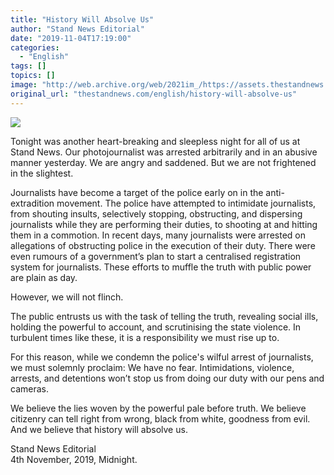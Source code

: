 ```yaml
---
title: "History Will Absolve Us"
author: "Stand News Editorial"
date: "2019-11-04T17:19:00"
categories:
  - "English"
tags: []
topics: []
image: "http://web.archive.org/web/2021im_/https://assets.thestandnews.com/media/photos/absolve-08_qhjon_QU0jCQh.png"
original_url: "thestandnews.com/english/history-will-absolve-us"
---
```

![](http://web.archive.org/web/2021im_/https://assets.thestandnews.com/media/photos/absolve-08_qhjon_QU0jCQh.png)

Tonight was another heart-breaking and sleepless night for all of us at Stand News. Our photojournalist was arrested arbitrarily and in an abusive manner yesterday. We are angry and saddened. But we are not frightened in the slightest.

Journalists have become a target of the police early on in the anti-extradition movement. The police have attempted to intimidate journalists, from shouting insults, selectively stopping, obstructing, and dispersing journalists while they are performing their duties, to shooting at and hitting them in a commotion. In recent days, many journalists were arrested on allegations of obstructing police in the execution of their duty. There were even rumours of a government’s plan to start a centralised registration system for journalists. These efforts to muffle the truth with public power are plain as day. 

However, we will not flinch.

The public entrusts us with the task of telling the truth, revealing social ills, holding the powerful to account, and scrutinising the state violence. In turbulent times like these, it is a responsibility we must rise up to.

For this reason, while we condemn the police's wilful arrest of journalists, we must solemnly proclaim: We have no fear. Intimidations, violence, arrests, and detentions won’t stop us from doing our duty with our pens and cameras.

We believe the lies woven by the powerful pale before truth. We believe citizenry can tell right from wrong, black from white, goodness from evil. And we believe that history will absolve us.

Stand News Editorial  
4th November, 2019, Midnight.